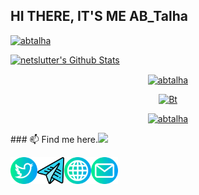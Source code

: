 ## HI THERE, IT'S ME AB_Talha
<p align="center">
<!--  <img alt="profile pic" width="460px" src="https://avatars1.githubusercontent.com/abtalha" /> -->
<!--  <img src="https://github-readme-stats.anuraghazra1.vercel.app/api/top-langs/?username=abtalha&hide=ruby,perl&hide_border=true" /> -->

<p align="left"> <a href="https://github.com/ryo-ma/github-profile-trophy"><img src="https://github-profile-trophy.vercel.app/?username=abtalha" alt="abtalha" /></a> </p>

<a href="https://">
   <img alt="netslutter's Github Stats" src="https://github-readme-stats.vercel.app/api?username=abtalha&show_icons=true&include_all_commits=true&theme=chartreuse-dark&cache_seconds=3200"/></p>
   <p align="center">
      <img align="center" src="https://github-readme-streak-stats.herokuapp.com/?user=abtalha&" alt="abtalha" />
      </p>
      <p align="center"><img src="https://user-images.githubusercontent.com/49580304/110318584-81067880-7fc2-11eb-8391-152d308e7f2b.gif" alt="Bt">
<p align="center">
  <a href="https://github.com/abtalha"><img title="abtalha" src="https://github-readme-stats.vercel.app/api/top-langs/?username=abtalha&layout=compact"></a>
  </p>
### 📫 Find me here.<img src="https://media.giphy.com/media/WUlplcMpOCEmTGBtBW/giphy.gif" width="30"> <div style="display-flex">
   
<a href="https://twitter.com/AB_Talha_"> <img align="left" width="43px" src="https://github.com/abtalha/abtalha/blob/main/twitter.png" title="Twitter"/></a>
<a href="https://telegram.me/abtalhaol"> <img align="left" width="43px" src="https://github.com/abtalha/abtalha/blob/main/telegram.png" title="Telegram"/></a>
<a href="https://abtalha.tk/"> <img align="left" width="43px" src="https://github.com/abtalha/abtalha/blob/main/internet.png" title="WebSite"/></a>
<a href="mailto: abtalha@pm.me"> <img align="left" width="43px" src="https://github.com/abtalha/abtalha/blob/main/email.png" title="Email"/> </a><br>
</div>&nbsp;
&nbsp;
&nbsp;
<!--
<p align="center">
<a href="https://github.com/netslutter/metasploit-framework"><img title="MSF-Installer" src="https://github-readme-stats.vercel.app/api/pin/?username=netslutter&repo=metasploit-framework&theme=radical"></a>
<a href="https://github.com/netslutter/NoSqlMap"><img title="NoSqlMap" src="https://github-readme-stats.vercel.app/api/pin/?username=netslutter&repo=NoSqlMap&theme=highcontrast"></a>
<a href="https://github.com/netslutter/netslutter-RDP"><img title="VPS // RDP" src="https://github-readme-stats.vercel.app/api/pin/?username=netslutter&repo=netslutter-RDP&theme=vision-friendly-dark"></a>
<a href="https://github.com/netslutter/tracer-ip"><img title="Trace Any IP" src="https://github-readme-stats.vercel.app/api/pin/?username=netslutter&repo=tracer-ip&theme=highcontrast"></a>
</p>

-->
<!--

Here are some ideas to get you started:
